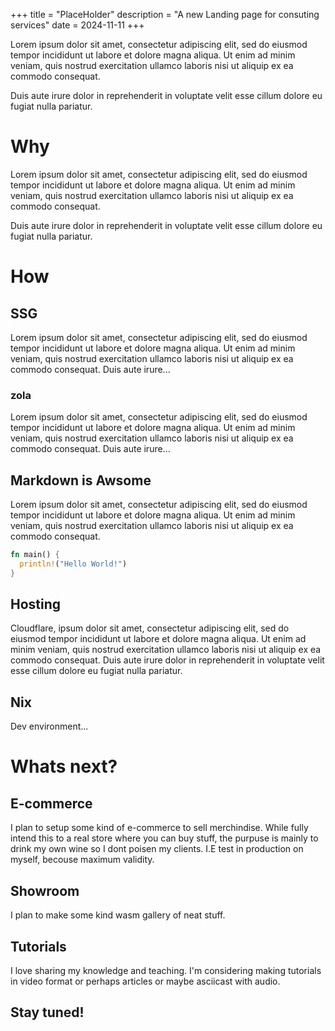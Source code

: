 +++
title = "PlaceHolder"
description = "A new Landing page for consuting services"
date = 2024-11-11
+++

Lorem ipsum dolor sit amet, consectetur adipiscing elit, sed do eiusmod tempor
incididunt ut labore et dolore magna aliqua. Ut enim ad minim veniam, quis nostrud
exercitation ullamco laboris nisi ut aliquip ex ea commodo consequat. 

Duis aute irure
dolor in reprehenderit in voluptate velit esse cillum dolore eu fugiat nulla pariatur.


<!-- more -->

# Why

Lorem ipsum dolor sit amet, consectetur adipiscing elit, sed do eiusmod tempor
incididunt ut labore et dolore magna aliqua. Ut enim ad minim veniam, quis nostrud
exercitation ullamco laboris nisi ut aliquip ex ea commodo consequat. 

Duis aute irure
dolor in reprehenderit in voluptate velit esse cillum dolore eu fugiat nulla pariatur.


# How


## SSG

Lorem ipsum dolor sit amet, consectetur adipiscing elit, sed do eiusmod tempor
incididunt ut labore et dolore magna aliqua. Ut enim ad minim veniam, quis nostrud
exercitation ullamco laboris nisi ut aliquip ex ea commodo consequat. Duis aute irure...

### zola

Lorem ipsum dolor sit amet, consectetur adipiscing elit, sed do eiusmod tempor
incididunt ut labore et dolore magna aliqua. Ut enim ad minim veniam, quis nostrud
exercitation ullamco laboris nisi ut aliquip ex ea commodo consequat. Duis aute irure...



## Markdown is Awsome

Lorem ipsum dolor sit amet, consectetur adipiscing elit, sed do eiusmod tempor
incididunt ut labore et dolore magna aliqua. Ut enim ad minim veniam, quis
nostrud exercitation ullamco laboris nisi ut aliquip ex ea commodo consequat.


```rust
fn main() {
  println!("Hello World!")
}
```


## Hosting

Cloudflare,  ipsum dolor sit amet, consectetur adipiscing elit, sed do eiusmod
tempor incididunt ut labore et dolore magna aliqua. Ut enim ad minim veniam, quis
nostrud exercitation ullamco laboris nisi ut aliquip ex ea commodo consequat. Duis
aute irure dolor in reprehenderit in voluptate velit esse cillum dolore eu fugiat nulla
pariatur. 

## Nix

Dev environment...

# Whats next?


## E-commerce

I plan to setup some kind of e-commerce to sell merchindise.
While fully intend this to a real store where you can buy stuff, the purpuse is mainly
to drink my own wine so I dont poisen my clients. I.E test in production on myself, becouse maximum validity.

## Showroom 

I plan to make some kind wasm gallery of neat stuff.

## Tutorials

I love sharing my knowledge and teaching. I'm considering making tutorials in video format or perhaps articles or maybe asciicast with audio.


## Stay tuned!

